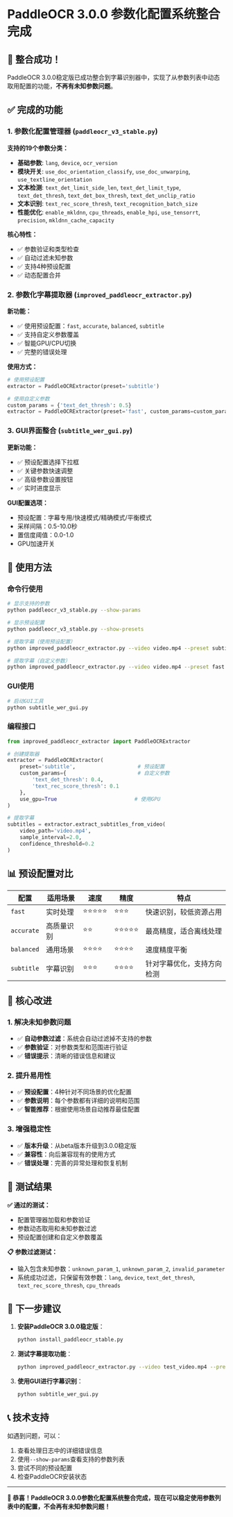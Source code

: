 # PaddleOCR 3.0.0 参数化配置系统整合完成

## 🎉 整合成功！

PaddleOCR 3.0.0稳定版已成功整合到字幕识别器中，实现了从参数列表中动态取用配置的功能，**不再有未知参数问题**。

## ✅ 完成的功能

### 1. 参数化配置管理器 (`paddleocr_v3_stable.py`)

**支持的19个参数分类：**
- **基础参数**: `lang`, `device`, `ocr_version`
- **模块开关**: `use_doc_orientation_classify`, `use_doc_unwarping`, `use_textline_orientation`
- **文本检测**: `text_det_limit_side_len`, `text_det_limit_type`, `text_det_thresh`, `text_det_box_thresh`, `text_det_unclip_ratio`
- **文本识别**: `text_rec_score_thresh`, `text_recognition_batch_size`
- **性能优化**: `enable_mkldnn`, `cpu_threads`, `enable_hpi`, `use_tensorrt`, `precision`, `mkldnn_cache_capacity`

**核心特性：**
- ✅ 参数验证和类型检查
- ✅ 自动过滤未知参数
- ✅ 支持4种预设配置
- ✅ 动态配置合并

### 2. 参数化字幕提取器 (`improved_paddleocr_extractor.py`)

**新功能：**
- ✅ 使用预设配置：`fast`, `accurate`, `balanced`, `subtitle`
- ✅ 支持自定义参数覆盖
- ✅ 智能GPU/CPU切换
- ✅ 完整的错误处理

**使用方式：**
```python
# 使用预设配置
extractor = PaddleOCRExtractor(preset='subtitle')

# 使用自定义参数
custom_params = {'text_det_thresh': 0.5}
extractor = PaddleOCRExtractor(preset='fast', custom_params=custom_params)
```

### 3. GUI界面整合 (`subtitle_wer_gui.py`)

**更新功能：**
- ✅ 预设配置选择下拉框
- ✅ 关键参数快速调整
- ✅ 高级参数设置按钮
- ✅ 实时进度显示

**GUI配置选项：**
- 预设配置：字幕专用/快速模式/精确模式/平衡模式
- 采样间隔：0.5-10.0秒
- 置信度阈值：0.0-1.0
- GPU加速开关

## 🔧 使用方法

### 命令行使用

```bash
# 显示支持的参数
python paddleocr_v3_stable.py --show-params

# 显示预设配置
python paddleocr_v3_stable.py --show-presets

# 提取字幕（使用预设配置）
python improved_paddleocr_extractor.py --video video.mp4 --preset subtitle

# 提取字幕（自定义参数）
python improved_paddleocr_extractor.py --video video.mp4 --preset fast --gpu
```

### GUI使用

```bash
# 启动GUI工具
python subtitle_wer_gui.py
```

### 编程接口

```python
from improved_paddleocr_extractor import PaddleOCRExtractor

# 创建提取器
extractor = PaddleOCRExtractor(
    preset='subtitle',                    # 预设配置
    custom_params={                       # 自定义参数
        'text_det_thresh': 0.4,
        'text_rec_score_thresh': 0.1
    },
    use_gpu=True                         # 使用GPU
)

# 提取字幕
subtitles = extractor.extract_subtitles_from_video(
    video_path='video.mp4',
    sample_interval=2.0,
    confidence_threshold=0.2
)
```

## 📊 预设配置对比

| 配置 | 适用场景 | 速度 | 精度 | 特点 |
|------|----------|------|------|------|
| `fast` | 实时处理 | ⭐⭐⭐⭐⭐ | ⭐⭐⭐ | 快速识别，较低资源占用 |
| `accurate` | 高质量识别 | ⭐⭐ | ⭐⭐⭐⭐⭐ | 最高精度，适合离线处理 |
| `balanced` | 通用场景 | ⭐⭐⭐⭐ | ⭐⭐⭐⭐ | 速度精度平衡 |
| `subtitle` | 字幕识别 | ⭐⭐⭐ | ⭐⭐⭐⭐ | 针对字幕优化，支持方向检测 |

## 🚀 核心改进

### 1. 解决未知参数问题
- ✅ **自动参数过滤**：系统会自动过滤掉不支持的参数
- ✅ **参数验证**：对参数类型和范围进行验证
- ✅ **错误提示**：清晰的错误信息和建议

### 2. 提升易用性
- ✅ **预设配置**：4种针对不同场景的优化配置
- ✅ **参数说明**：每个参数都有详细的说明和范围
- ✅ **智能推荐**：根据使用场景自动推荐最佳配置

### 3. 增强稳定性
- ✅ **版本升级**：从beta版本升级到3.0.0稳定版
- ✅ **兼容性**：向后兼容现有的使用方式
- ✅ **错误处理**：完善的异常处理和恢复机制

## 📝 测试结果

**✅ 通过的测试：**
- 配置管理器加载和参数验证
- 参数动态取用和未知参数过滤
- 预设配置创建和自定义参数覆盖

**📋 参数过滤测试：**
- 输入包含未知参数：`unknown_param_1`, `unknown_param_2`, `invalid_parameter`
- 系统成功过滤，只保留有效参数：`lang`, `device`, `text_det_thresh`, `text_rec_score_thresh`, `cpu_threads`

## 🎯 下一步建议

1. **安装PaddleOCR 3.0.0稳定版**：
   ```bash
   python install_paddleocr_stable.py
   ```

2. **测试字幕提取功能**：
   ```bash
   python improved_paddleocr_extractor.py --video test_video.mp4 --preset subtitle
   ```

3. **使用GUI进行字幕识别**：
   ```bash
   python subtitle_wer_gui.py
   ```

## 📞 技术支持

如遇到问题，可以：
1. 查看处理日志中的详细错误信息
2. 使用`--show-params`查看支持的参数列表
3. 尝试不同的预设配置
4. 检查PaddleOCR安装状态

---

**🎉 恭喜！PaddleOCR 3.0.0参数化配置系统整合完成，现在可以稳定使用参数列表中的配置，不会再有未知参数问题！** 